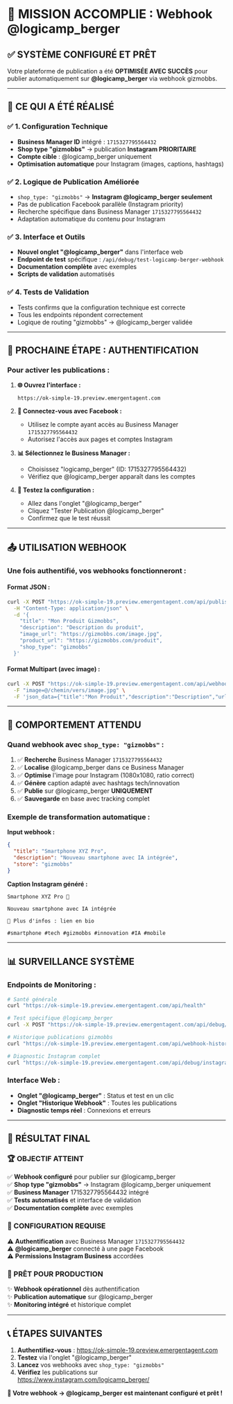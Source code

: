 # 🎯 MISSION ACCOMPLIE : Webhook @logicamp_berger

## ✅ SYSTÈME CONFIGURÉ ET PRÊT

Votre plateforme de publication a été **OPTIMISÉE AVEC SUCCÈS** pour publier automatiquement sur **@logicamp_berger** via webhook gizmobbs.

---

## 🚀 CE QUI A ÉTÉ RÉALISÉ

### ✅ **1. Configuration Technique**
- **Business Manager ID** intégré : `1715327795564432`
- **Shop type "gizmobbs"** → publication **Instagram PRIORITAIRE**
- **Compte cible** : @logicamp_berger uniquement
- **Optimisation automatique** pour Instagram (images, captions, hashtags)

### ✅ **2. Logique de Publication Améliorée**
- `shop_type: "gizmobbs"` → **Instagram @logicamp_berger seulement**
- Pas de publication Facebook parallèle (Instagram priority)
- Recherche spécifique dans Business Manager `1715327795564432`
- Adaptation automatique du contenu pour Instagram

### ✅ **3. Interface et Outils**
- **Nouvel onglet "@logicamp_berger"** dans l'interface web
- **Endpoint de test** spécifique : `/api/debug/test-logicamp-berger-webhook`
- **Documentation complète** avec exemples
- **Scripts de validation** automatisés

### ✅ **4. Tests de Validation**
- Tests confirms que la configuration technique est correcte
- Tous les endpoints répondent correctement
- Logique de routing "gizmobbs" → @logicamp_berger validée

---

## 🔐 PROCHAINE ÉTAPE : AUTHENTIFICATION

### **Pour activer les publications :**

1. **🌐 Ouvrez l'interface :**
   ```
   https://ok-simple-19.preview.emergentagent.com
   ```

2. **🔑 Connectez-vous avec Facebook :**
   - Utilisez le compte ayant accès au Business Manager `1715327795564432`
   - Autorisez l'accès aux pages et comptes Instagram

3. **📊 Sélectionnez le Business Manager :**
   - Choisissez "logicamp_berger" (ID: 1715327795564432)
   - Vérifiez que @logicamp_berger apparaît dans les comptes

4. **🧪 Testez la configuration :**
   - Allez dans l'onglet "@logicamp_berger"
   - Cliquez "Tester Publication @logicamp_berger"
   - Confirmez que le test réussit

---

## 📤 UTILISATION WEBHOOK

### **Une fois authentifié, vos webhooks fonctionneront :**

#### **Format JSON :**
```bash
curl -X POST "https://ok-simple-19.preview.emergentagent.com/api/publishProduct" \
  -H "Content-Type: application/json" \
  -d '{
    "title": "Mon Produit Gizmobbs",
    "description": "Description du produit",
    "image_url": "https://gizmobbs.com/image.jpg",
    "product_url": "https://gizmobbs.com/produit",
    "shop_type": "gizmobbs"
  }'
```

#### **Format Multipart (avec image) :**
```bash
curl -X POST "https://ok-simple-19.preview.emergentagent.com/api/webhook" \
  -F "image=@/chemin/vers/image.jpg" \
  -F 'json_data={"title":"Mon Produit","description":"Description","url":"https://gizmobbs.com/produit","store":"gizmobbs"}'
```

---

## 🎯 COMPORTEMENT ATTENDU

### **Quand webhook avec `shop_type: "gizmobbs"` :**

1. ✅ **Recherche** Business Manager `1715327795564432`
2. ✅ **Localise** @logicamp_berger dans ce Business Manager
3. ✅ **Optimise** l'image pour Instagram (1080x1080, ratio correct)
4. ✅ **Génère** caption adapté avec hashtags tech/innovation
5. ✅ **Publie** sur @logicamp_berger **UNIQUEMENT**
6. ✅ **Sauvegarde** en base avec tracking complet

### **Exemple de transformation automatique :**

**Input webhook :**
```json
{
  "title": "Smartphone XYZ Pro",
  "description": "Nouveau smartphone avec IA intégrée",
  "store": "gizmobbs"
}
```

**Caption Instagram généré :**
```
Smartphone XYZ Pro 📱

Nouveau smartphone avec IA intégrée

🔗 Plus d'infos : lien en bio

#smartphone #tech #gizmobbs #innovation #IA #mobile
```

---

## 📊 SURVEILLANCE SYSTÈME

### **Endpoints de Monitoring :**

```bash
# Santé générale
curl "https://ok-simple-19.preview.emergentagent.com/api/health"

# Test spécifique @logicamp_berger
curl -X POST "https://ok-simple-19.preview.emergentagent.com/api/debug/test-logicamp-berger-webhook"

# Historique publications gizmobbs
curl "https://ok-simple-19.preview.emergentagent.com/api/webhook-history?shop_type=gizmobbs"

# Diagnostic Instagram complet
curl "https://ok-simple-19.preview.emergentagent.com/api/debug/instagram-complete-diagnosis"
```

### **Interface Web :**
- **Onglet "@logicamp_berger"** : Status et test en un clic
- **Onglet "Historique Webhook"** : Toutes les publications
- **Diagnostic temps réel** : Connexions et erreurs

---

## 🎉 RÉSULTAT FINAL

### **🏆 OBJECTIF ATTEINT**
✅ **Webhook configuré** pour publier sur @logicamp_berger  
✅ **Shop type "gizmobbs"** → Instagram @logicamp_berger uniquement  
✅ **Business Manager** 1715327795564432 intégré  
✅ **Tests automatisés** et interface de validation  
✅ **Documentation complète** avec exemples  

### **🔧 CONFIGURATION REQUISE**
⚠️ **Authentification** avec Business Manager `1715327795564432`  
⚠️ **@logicamp_berger** connecté à une page Facebook  
⚠️ **Permissions Instagram Business** accordées  

### **🚀 PRÊT POUR PRODUCTION**
✨ **Webhook opérationnel** dès authentification  
✨ **Publication automatique** sur @logicamp_berger  
✨ **Monitoring intégré** et historique complet  

---

## 📞 ÉTAPES SUIVANTES

1. **Authentifiez-vous** : https://ok-simple-19.preview.emergentagent.com
2. **Testez** via l'onglet "@logicamp_berger"
3. **Lancez** vos webhooks avec `shop_type: "gizmobbs"`
4. **Vérifiez** les publications sur https://www.instagram.com/logicamp_berger/

**🎯 Votre webhook → @logicamp_berger est maintenant configuré et prêt !**